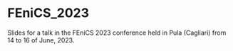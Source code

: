 # FEniCS_2023
Slides for a talk in the FEniCS 2023 conference held in Pula (Cagliari) from 14 to 16 of June, 2023.
